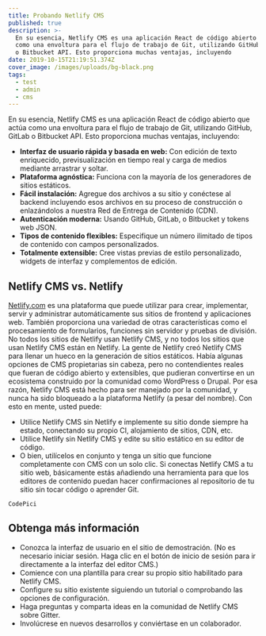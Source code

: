 ```yaml
---
title: Probando Netlify CMS
published: true
description: >-
  En su esencia, Netlify CMS es una aplicación React de código abierto que actúa
  como una envoltura para el flujo de trabajo de Git, utilizando GitHub, GitLab
  o Bitbucket API. Esto proporciona muchas ventajas, incluyendo
date: 2019-10-15T21:19:51.374Z
cover_image: /images/uploads/bg-black.png
tags:
  - test
  - admin
  - cms
---
```

En su esencia, Netlify CMS es una aplicación React de código abierto que actúa como una envoltura para el flujo de trabajo de Git, utilizando GitHub, GitLab o Bitbucket API. Esto proporciona muchas ventajas, incluyendo:
* **Interfaz de usuario rápida y basada en web:** Con edición de texto enriquecido, previsualización en tiempo real y carga de medios mediante arrastrar y soltar.
* **Plataforma agnóstica:** Funciona con la mayoría de los generadores de sitios estáticos.
* **Fácil instalación:** Agregue dos archivos a su sitio y conéctese al backend incluyendo esos archivos en su proceso de construcción o enlazándolos a nuestra Red de Entrega de Contenido (CDN).
* **Autenticación moderna:** Usando GitHub, GitLab, o Bitbucket y tokens web JSON.
* **Tipos de contenido flexibles:** Especifique un número ilimitado de tipos de contenido con campos personalizados.
* **Totalmente extensible:** Cree vistas previas de estilo personalizado, widgets de interfaz y complementos de edición.
## Netlify CMS vs. Netlify
[Netlify.com](netlify.com) es una plataforma que puede utilizar para crear, implementar, servir y administrar automáticamente sus sitios de frontend y aplicaciones web. También proporciona una variedad de otras características como el procesamiento de formularios, funciones sin servidor y pruebas de división. No todos los sitios de Netlify usan Netlify CMS, y no todos los sitios que usan Netlify CMS están en Netlify.
La gente de Netlify creó Netlify CMS para llenar un hueco en la generación de sitios estáticos. Había algunas opciones de CMS propietarias sin cabeza, pero no contendientes reales que fueran de código abierto y extensibles, que pudieran convertirse en un ecosistema construido por la comunidad como WordPress o Drupal. Por esa razón, Netlify CMS está hecho para ser manejado por la comunidad, y nunca ha sido bloqueado a la plataforma Netlify (a pesar del nombre).
Con esto en mente, usted puede:
* Utilice Netlify CMS sin Netlify e implemente su sitio donde siempre ha estado, conectando su propio CI, alojamiento de sitios, CDN, etc.
* Utilice Netlify sin Netlify CMS y edite su sitio estático en su editor de código.
* O bien, utilícelos en conjunto y tenga un sitio que funcione completamente con CMS con un solo clic.
Si conectas Netlify CMS a tu sitio web, básicamente estás añadiendo una herramienta para que los editores de contenido puedan hacer confirmaciones al repositorio de tu sitio sin tocar código o aprender Git.
```
CodePici
```
## Obtenga más información
* Conozca la interfaz de usuario en el sitio de demostración. (No es necesario iniciar sesión. Haga clic en el botón de inicio de sesión para ir directamente a la interfaz del editor CMS.)
* Comience con una plantilla para crear su propio sitio habilitado para Netlify CMS.
* Configure su sitio existente siguiendo un tutorial o comprobando las opciones de configuración.
* Haga preguntas y comparta ideas en la comunidad de Netlify CMS sobre Gitter.
* Involúcrese en nuevos desarrollos y conviértase en un colaborador.
